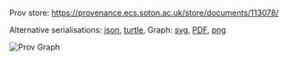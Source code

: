 
Prov store: https://provenance.ecs.soton.ac.uk/store/documents/113078/

Alternative serialisations: [json](https://provenance.ecs.soton.ac.uk/store/documents/113078.json), [turtle](https://provenance.ecs.soton.ac.uk/store/documents/113078.ttl),
Graph: [svg](https://provenance.ecs.soton.ac.uk/store/documents/113078.svg), [PDF](https://provenance.ecs.soton.ac.uk/store/documents/113078.pdf), [png](https://provenance.ecs.soton.ac.uk/store/documents/113078.png)

![Prov Graph](https://provenance.ecs.soton.ac.uk/store/documents/113078.png)

        